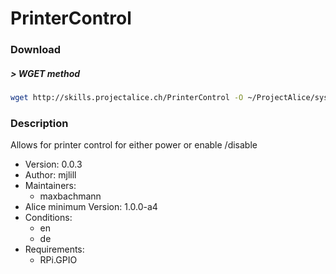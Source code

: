 #  PrinterControl

### Download

##### > WGET method
```bash
wget http://skills.projectalice.ch/PrinterControl -O ~/ProjectAlice/system/skillInstallTickets/PrinterControl.install
```

### Description
Allows for printer control for either power or enable /disable

- Version: 0.0.3
- Author: mjlill
- Maintainers:
  - maxbachmann
- Alice minimum Version: 1.0.0-a4
- Conditions:
  - en
  - de
- Requirements:
  - RPi.GPIO
